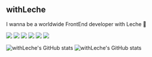 ## withLeche 
I wanna be a worldwide FrontEnd developer with Leche 🐺

<img src="https://img.shields.io/badge/HTML-orangered?style=flat-square&logo=html5&logoColor=white"/> <img src="https://img.shields.io/badge/CSS-blue?style=flat-square&logo=css3&logoColor=white"/> <img src="https://img.shields.io/badge/JavaScript-yellow?style=flat-square&logo=javascript&logoColor=white"/> <img src="https://img.shields.io/badge/jQuery-darkblue?style=flat-square&logo=jquery&logoColor=white"/> <img src="https://img.shields.io/badge/Bootstrap-purple?style=flat-square&logo=bootstrap&logoColor=white"/> <img src="https://img.shields.io/badge/Sass-pink?style=flat-square&logo=sass&logoColor=white"/>

![withLeche's GitHub stats](https://github-readme-stats.vercel.app/api?username=withLeche&theme=tokyonight&show_icons=true)
![withLeche's GitHub stats](https://github-readme-stats.vercel.app/api/top-langs/?username=withLeche&theme=tokyonight&show_icons=true)
